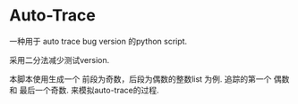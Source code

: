 # Auto-Trace

一种用于 auto trace bug version 的python script.

采用二分法减少测试version.

本脚本使用生成一个  前段为奇数，后段为偶数的整数list 为例. 追踪的第一个 偶数 和 最后一个奇数. 来模拟auto-trace的过程.
